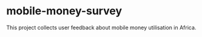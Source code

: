 # mobile-money-survey
This project collects user feedback about mobile money utilisation in Africa.
